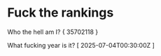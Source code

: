 # Fuck the rankings

Who the hell am I?
{ 35702118 }

What fucking year is it?
[ 2025-07-04T00:30:00Z ]
